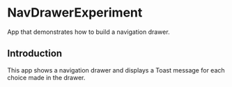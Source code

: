 NavDrawerExperiment
===================================

App that demonstrates how to build a navigation drawer.

Introduction
------------

This app shows a navigation drawer and displays a Toast message
for each choice made in the drawer.
